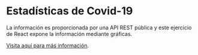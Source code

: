 # Estadísticas de Covid-19

La información es proporcionada por una API REST pública y este ejercicio de React expone la información mediante gráficas.

[Visita aquí para más información](https://fifty5.biz/posts/javascript/graficando-datos-covid-19-con-react/).
